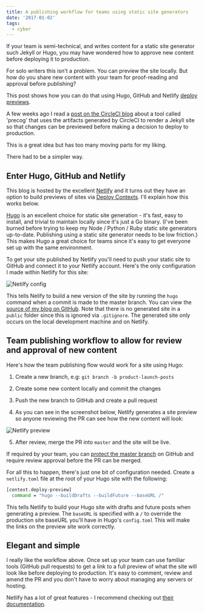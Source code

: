 ```yaml
---
title: A publishing workflow for teams using static site generators
date: '2017-01-02'
tags:
  - cyber
---
```


If your team is semi-technical, and writes content for a static site generator such Jekyll or Hugo, you may have wondered how to approve new content before deploying it to production.

For solo writers this isn't a problem. You can preview the site locally. But how do you share new content with your team for proof-reading and approval before publishing?

This post shows how you can do that using Hugo, GitHub and Netlify [deploy previews](https://www.netlify.com/blog/2016/07/20/introducing-deploy-previews-in-netlify/).

<!--more-->

A few weeks ago I read a [post on the CircleCI blog](https://circleci.com/blog/how-mapzen-uses-circleci-artifacts-for-static-site-preview-generation/) about a tool called 'precog' that uses the artifacts generated by CircleCI to render a Jekyll site so that changes can be previewed before making a decision to deploy to production.

This is a great idea but has too many moving parts for my liking.

There had to  be a simpler way.

## Enter Hugo, GitHub and Netlify

This blog is hosted by the excellent [Netlify](https://www.netlify.com/) and it turns out they have an option to build previews of sites via [Deploy Contexts](https://www.netlify.com/docs/continuous-deployment/#deploy-contexts). I'll explain how this works below.

[Hugo](https://gohugo.io/) is an excellent choice for static site generation - it's fast, easy to install, and trivial to maintain locally since it's just a Go binary. (I've been burned before trying to keep my Node / Python / Ruby static site generators up-to-date. Publishing using a static site generator needs to be low friction.) This makes Hugo a great choice for teams since it's easy to get everyone set up with the same environment.

To get your site published by Netlify you'll need to push your static site to GitHub and connect it to your Netlify account. Here's the only configuration I made within Netlify for this site:

<img title="Netilfy config" src="/images/2017/netlify-config.png">

This tells Nelify to build a new version of the site by running the `hugo` command when a commit is made to the master branch. You can view the [source of my blog on GitHub](https://github.com/keybits/keybits.net). Note that there is no generated site in a `public` folder since this is ignored via `.gitignore`. The generated site only occurs on the local development machine and on Netlify.

## Team publishing workflow to allow for review and approval of new content

Here's how the team publishing flow would work for a site using Hugo:

1. Create a new branch, e.g: `git branch -b product-launch-posts`

2. Create some new content locally and commit the changes

3. Push the new branch to GitHub and create a pull request

4. As you can see in the screenshot below, Netlify generates a site preview so anyone reviewing the PR can see how the new content will look:

<img title="Netlify preview" src="/images/2017/netlify-preview.png"></a>

5. After review, merge the PR into `master` and the site will be live.

If required by your team, you can [protect the master branch](https://help.github.com/articles/about-protected-branches/) on GitHub and require review approval before the PR can be merged.

For all this to happen, there's just one bit of configuration needed. Create a `netlify.toml` file at the root of your Hugo site with the following:

```bash
[context.deploy-preview]
  command = "hugo --buildDrafts --buildFuture --baseURL /"
```

This tells Netlify to build your Hugo site with drafts and future posts when generating a preview. The `baseURL` is specified with a `/` to override the production site baseURL you'll have in Hugo's `config.toml` This will make the links on the preview site work correctly.

## Elegant and simple

I really like the workflow above. Once set up your team can use familiar tools (GitHub pull requests) to get a link to a full preview of what the site will look like before deploying to production. It's easy to comment, review and amend the PR and you don't have to worry about managing any servers or hosting.

Netlify has a lot of great features - I recommend checking out [their documentation](https://www.netlify.com/docs/).

